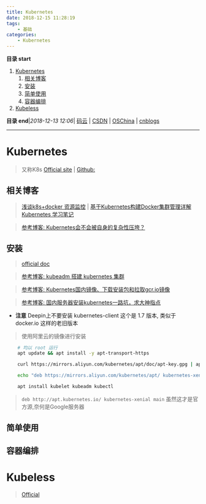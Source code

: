 ```yaml
---
title: Kubernetes
date: 2018-12-15 11:28:19
tags: 
    - 基础
categories: 
    - Kubernetes
---
```


**目录 start**
 
1. [Kubernetes](#kubernetes)
    1. [相关博客](#相关博客)
    1. [安装](#安装)
    1. [简单使用](#简单使用)
    1. [容器编排](#容器编排)
1. [Kubeless](#kubeless)

**目录 end**|_2018-12-13 12:06_| [码云](https://gitee.com/gin9) | [CSDN](http://blog.csdn.net/kcp606) | [OSChina](https://my.oschina.net/kcp1104) | [cnblogs](http://www.cnblogs.com/kuangcp)
****************************************
# Kubernetes
> 又称K8s [Official site](https://kubernetes.io/) | [Github:](https://github.com/kubernetes/kubernetes)

## 相关博客
> [浅谈k8s+docker 资源监控](https://segmentfault.com/a/1190000003898140) | [基于Kubernetes构建Docker集群管理详解](http://www.csdn.net/article/2014-12-24/2823292-Docker-Kubernetes)  
[Kubernetes 学习笔记 ](http://wdxtub.com/2017/06/05/k8s-note/)

> [参考博客: Kubernetes会不会被自身的复杂性压垮？](http://www.infoq.com/cn/articles/will-kubernetes-collapse-under-the-weight-of-its-complexity)


## 安装
> [official doc](https://kubernetes.io/docs/tasks/tools/install-kubectl/)

> [参考博客: kubeadm 搭建 kubernetes 集群](https://mritd.me/2016/10/29/set-up-kubernetes-cluster-by-kubeadm/)

> [参考博客: Kubernetes国内镜像、下载安装包和拉取gcr.io镜像](https://blog.csdn.net/nklinsirui/article/details/80581286)

> [参考博客: 国内服务器安装kubernetes一路坑，求大神指点 ](http://dockone.io/question/1225#!answer_form)

- **注意** Deepin上不要安装 kubernetes-client 这个是 1.7 版本, 类似于 docker.io 这样的老旧版本

> 使用阿里云的镜像进行安装
```sh
    # 均以 root 运行
    apt update && apt install -y apt-transport-https

    curl https://mirrors.aliyun.com/kubernetes/apt/doc/apt-key.gpg | apt-key add -

    echo "deb https://mirrors.aliyun.com/kubernetes/apt/ kubernetes-xenial main" > /etc/apt/sources.list.d/kubernetes.list 

    apt install kubelet kubeadm kubectl
```
> `deb http://apt.kubernetes.io/ kubernetes-xenial main` 虽然这才是官方源,奈何是Google服务器

## 简单使用

## 容器编排


# Kubeless
> [Official](https://kubeless.io/docs/quick-start/)
